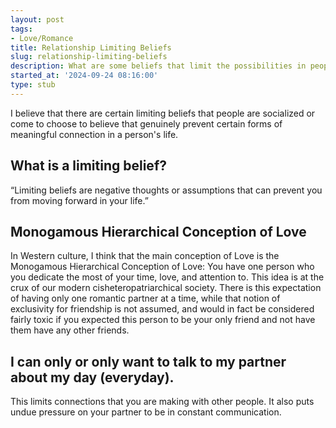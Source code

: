 ```yaml
---
layout: post
tags:
- Love/Romance
title: Relationship Limiting Beliefs
slug: relationship-limiting-beliefs
description: What are some beliefs that limit the possibilities in people's relationships?
started_at: '2024-09-24 08:16:00'
type: stub
---
```


I believe that there are certain limiting beliefs that people are socialized or come to choose to believe that genuinely prevent certain forms of meaningful connection in a person's life.

## What is a limiting belief?

“Limiting beliefs are negative thoughts or assumptions that can prevent you from moving forward in your life.”

## Monogamous Hierarchical Conception of Love

In Western culture, I think that the main conception of Love is the Monogamous Hierarchical Conception of Love: You have one person who you dedicate the most of your time, love, and attention to. This idea is at the crux of our modern cisheteropatriarchical society. There is this expectation of having only one romantic partner at a time, while that notion of exclusivity for friendship is not assumed, and would in fact be considered fairly toxic if you expected this person to be your only friend and not have them have any other friends.

## I can only or only want to talk to my partner about my day (everyday).

This limits connections that you are making with other people. It also puts undue pressure on your partner to be in constant communication.